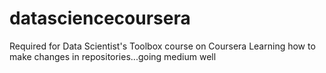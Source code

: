 # datasciencecoursera
Required for Data Scientist's Toolbox course on Coursera
Learning how to make changes in repositories...going medium well
